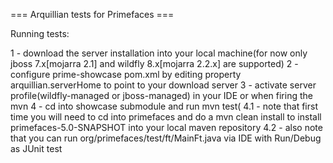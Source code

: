 === Arquillian tests for Primefaces ===

Running tests:

1 - download the server installation into your local machine(for now only jboss 7.x[mojarra 2.1] and  wildfly 8.x[mojarra 2.2.x] are supported)
2 - configure prime-showcase pom.xml by editing property arquillian.serverHome to point to your download server
3 - activate server profile(wildfly-managed or jboss-managed) in your IDE or when firing the mvn
4 - cd into showcase submodule and run mvn test(
	4.1 - note that first time you will need to cd into primefaces and do a mvn clean install to install primefaces-5.0-SNAPSHOT into your local maven repository
    4.2 - also note that you can run org/primefaces/test/ft/MainFt.java via IDE with Run/Debug as JUnit test  
